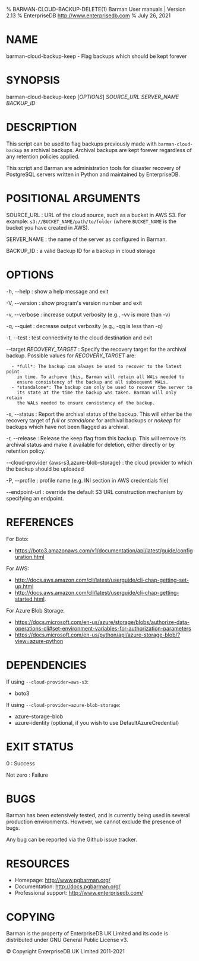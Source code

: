 % BARMAN-CLOUD-BACKUP-DELETE(1) Barman User manuals | Version 2.13
% EnterpriseDB <http://www.enterprisedb.com>
% July 26, 2021

# NAME

barman-cloud-backup-keep - Flag backups which should be kept forever


# SYNOPSIS

barman-cloud-backup-keep [*OPTIONS*] *SOURCE_URL* *SERVER_NAME* *BACKUP_ID*


# DESCRIPTION

This script can be used to flag backups previously made with
`barman-cloud-backup` as archival backups. Archival backups are kept forever
regardless of any retention policies applied.

This script and Barman are administration tools for disaster recovery
of PostgreSQL servers written in Python and maintained by EnterpriseDB.


# POSITIONAL ARGUMENTS

SOURCE_URL
:    URL of the cloud source, such as a bucket in AWS S3.
     For example: `s3://BUCKET_NAME/path/to/folder` (where `BUCKET_NAME`
     is the bucket you have created in AWS).

SERVER_NAME
:    the name of the server as configured in Barman.

BACKUP_ID
:    a valid Backup ID for a backup in cloud storage

# OPTIONS

-h, --help
:    show a help message and exit

-V, --version
:    show program's version number and exit

-v, --verbose
:    increase output verbosity (e.g., -vv is more than -v)

-q, --quiet
:    decrease output verbosity (e.g., -qq is less than -q)

-t, --test
:    test connectivity to the cloud destination and exit

--target *RECOVERY_TARGET*
:   Specify the recovery target for the archival backup.
    Possible values for *RECOVERY_TARGET* are:

      - *full*: The backup can always be used to recover to the latest point
        in time. To achieve this, Barman will retain all WALs needed to
        ensure consistency of the backup and all subsequent WALs.
      - *standalone*: The backup can only be used to recover the server to
        its state at the time the backup was taken. Barman will only retain
        the WALs needed to ensure consistency of the backup.

-s, --status
:   Report the archival status of the backup. This will either be the
    recovery target of *full* or *standalone* for archival backups or
    *nokeep* for backups which have not been flagged as archival.

-r, --release
:   Release the keep flag from this backup. This will remove its archival
    status and make it available for deletion, either directly or by
    retention policy.

--cloud-provider {aws-s3,azure-blob-storage}
:    the cloud provider to which the backup should be uploaded

-P, --profile
:    profile name (e.g. INI section in AWS credentials file)

--endpoint-url
:    override the default S3 URL construction mechanism by specifying an endpoint.


# REFERENCES

For Boto:

* https://boto3.amazonaws.com/v1/documentation/api/latest/guide/configuration.html

For AWS:

* http://docs.aws.amazon.com/cli/latest/userguide/cli-chap-getting-set-up.html
* http://docs.aws.amazon.com/cli/latest/userguide/cli-chap-getting-started.html.

For Azure Blob Storage:

* https://docs.microsoft.com/en-us/azure/storage/blobs/authorize-data-operations-cli#set-environment-variables-for-authorization-parameters
* https://docs.microsoft.com/en-us/python/api/azure-storage-blob/?view=azure-python


# DEPENDENCIES

If using `--cloud-provider=aws-s3`:

* boto3

If using `--cloud-provider=azure-blob-storage`:

* azure-storage-blob
* azure-identity (optional, if you wish to use DefaultAzureCredential)


# EXIT STATUS

0
:   Success

Not zero
:   Failure


# BUGS

Barman has been extensively tested, and is currently being used in several
production environments. However, we cannot exclude the presence of bugs.

Any bug can be reported via the Github issue tracker.


# RESOURCES

* Homepage: <http://www.pgbarman.org/>
* Documentation: <http://docs.pgbarman.org/>
* Professional support: <http://www.enterprisedb.com/>


# COPYING

Barman is the property of EnterpriseDB UK Limited
and its code is distributed under GNU General Public License v3.

© Copyright EnterpriseDB UK Limited 2011-2021